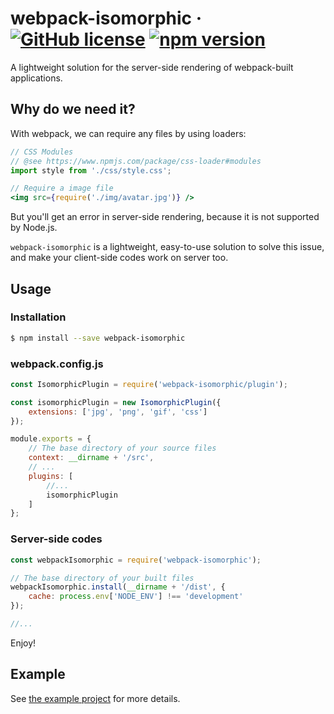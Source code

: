 # webpack-isomorphic  &middot; [![GitHub license](https://img.shields.io/badge/license-MIT-blue.svg)](https://github.com/Lanfei/webpack-isomorphic/blob/master/LICENSE) [![npm version](https://img.shields.io/npm/v/webpack-isomorphic.svg)](https://www.npmjs.com/package/webpack-isomorphic)

A lightweight solution for the server-side rendering of webpack-built applications.

## Why do we need it?

With webpack, we can require any files by using loaders:

```jsx
// CSS Modules
// @see https://www.npmjs.com/package/css-loader#modules
import style from './css/style.css';

// Require a image file
<img src={require('./img/avatar.jpg')} />
```

But you'll get an error in server-side rendering, because it is not supported by Node.js.

`webpack-isomorphic` is a lightweight, easy-to-use solution to solve this issue, and make your client-side codes work on server too.

## Usage

### Installation

```sh
$ npm install --save webpack-isomorphic
```

### webpack.config.js

```js
const IsomorphicPlugin = require('webpack-isomorphic/plugin');

const isomorphicPlugin = new IsomorphicPlugin({
	extensions: ['jpg', 'png', 'gif', 'css']
});

module.exports = {
	// The base directory of your source files
	context: __dirname + '/src',
	// ...
	plugins: [
		//...
		isomorphicPlugin
	]
};
```

### Server-side codes

```js
const webpackIsomorphic = require('webpack-isomorphic');

// The base directory of your built files
webpackIsomorphic.install(__dirname + '/dist', {
	cache: process.env['NODE_ENV'] !== 'development'
});

//...
```

Enjoy!

## Example

See [the example project](https://github.com/Lanfei/webpack-isomorphic/tree/master/example) for more details.
